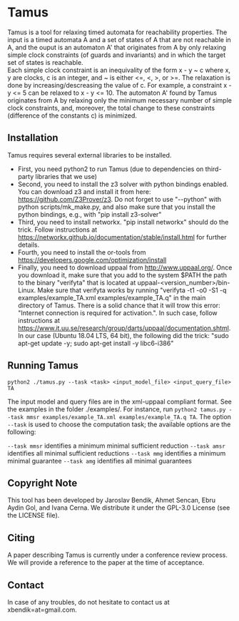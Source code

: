 # Tamus
Tamus is a tool for relaxing timed automata for reachability properties. The input is a timed automata A and a set of states of A that are not reachable in A, and the ouput is an automaton A' that originates from A by only relaxing simple clock constraints (of guards and invariants) and in which the target set of states is reachable.  
Each simple clock constraint is an inequivality of the form x - y ~ c where x, y are clocks, c is an integer, and ~ is either <=, <, >, or >=. The relaxation is done by increasing/descreasing the value of c. For example, a constraint x - y <= 5 can be relaxed to x - y <= 10. 
The automaton A' found by Tamus originates from A by relaxing only the minimum necessary number of simple clock constraints, and, moreover, the total change to these constraints (difference of the constants c) is minimized.  


## Installation
Tamus requires several external libraries to be installed. 
- First, you need python2 to run Tamus (due to dependencies on third-party libraries that we use)
- Second, you need to install the z3 solver with python bindings enabled. You can download z3 and install it from here: https://github.com/Z3Prover/z3. Do not forget to use "--python" with python scripts/mk_make.py, and also make sure that you install the python bindings, e.g., with "pip install z3-solver"
- Third, you need to install networkx. "pip install networkx" should do the trick. Follow instructions at https://networkx.github.io/documentation/stable/install.html for further details.
- Fourth, you need to install the or-tools from https://developers.google.com/optimization/install
- Finally, you need to download uppaal from http://www.uppaal.org/. Once you download it, make sure that you add to the system $PATH the path to the binary "verifyta" that is located at uppaal-<version_number>/bin-Linux. Make sure that verifyta works by running "verifyta -t1  -o0 -S1 -q examples/example_TA.xml examples/example_TA.q" in the main directory of Tamus. There is a solid chance that it will trow this error: "Internet connection is required for activation.". In such case, follow instructions at https://www.it.uu.se/research/group/darts/uppaal/documentation.shtml. In our case (Ubuntu 18.04 LTS, 64 bit), the following did the trick: "sudo apt-get update -y; sudo apt-get install -y libc6-i386"



## Running Tamus
```
python2 ./tamus.py --task <task> <input_model_file> <input_query_file> TA
```
The input model and query files are in the xml-uppaal compliant format. See the examples in the folder ./examples/. 
For instance, run `python2 tamus.py --task mmsr examples/example_TA.xml examples/example_TA.q TA`. 
The option `--task` is used to choose the computation task; the available options are the following:

`--task mmsr` identifies a minimum minimal sufficient reduction
`--task amsr` identifies all minimal sufficient reductions
`--task mmg` identifies a minimum minimal guarantee
`--task amg` identifies all minimal guarantees

## Copyright Note
This tool has been developed by Jaroslav Bendik, Ahmet Sencan, Ebru Aydin Gol, and Ivana Cerna. We distribute it under the GPL-3.0 License (see the LICENSE file). 

## Citing
A paper describing Tamus is currently under a conference review process. We will provide a reference to the paper at the time of acceptance.


## Contact
In case of any troubles, do not hesitate to contact us at xbendik=at=gmail.com.
